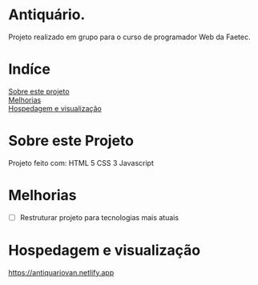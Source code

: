 
# Antiquário. 

Projeto realizado em grupo para o curso de programador Web da Faetec.


# Indíce  
<a href="#Sobre este Projeto">Sobre este projeto</a>  <br>
<a href="#Melhorias">Melhorias</a> <br>
<a href="#Hospedagem e visualização">Hospedagem e visualização</a> 



# <div id="Sobre este Projeto" class="Sobre este Projeto">Sobre este Projeto</div>

Projeto feito com: 
HTML 5
CSS 3
Javascript





# <div id="melhorias" class="melhorias">Melhorias</div> 

- [ ] Restruturar projeto para tecnologias mais atuais




# <div id="Hospedagem e visualização" class="Hospedagem e visualização">Hospedagem e visualização</div> 

https://antiquariovan.netlify.app
